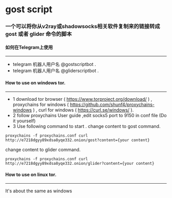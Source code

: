 gost script
======
### 一个可以将你从v2ray或shadowsocks相关软件复制来的链接转成 gost 或者 glider 命令的脚本

#### 如何在Telegram上使用
------
* telegram 机器人用户名 @gostscriptbot . 
* telegram 机器人用户名 @gliderscriptbot . 

#### How to use on windows tor.
------
* 1 download tor browser ( https://www.torproject.org/download/ ) , proxychains for windows ( https://github.com/shunf4/proxychains-windows ) , curl for windows ( https://curl.se/windows/ ).
* 2 follow proxychains User guide ,edit socks5 port to 9150 in conf file (Do it yourself)
* 3 Use following command to start .
change content to gost command.
``` 
proxychains -f proxychains.conf curl http://e7218dgyy89xdsa8yqe332.onion/gost?content={your content}
```
change content to glider command.
``` 
proxychains -f proxychains.conf curl http://e7218dgyy89xdsa8yqe332.onion/glider?content={your content}
```

#### How to use on linux tor.
------
It's about the same as windows
